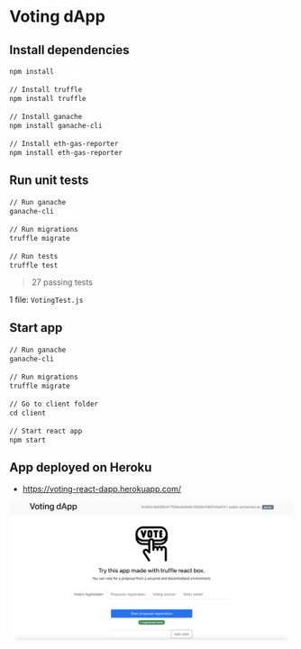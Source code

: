# Voting dApp

## Install dependencies

```
npm install

// Install truffle
npm install truffle

// Install ganache
npm install ganache-cli

// Install eth-gas-reporter
npm install eth-gas-reporter
```

## Run unit tests

```
// Run ganache
ganache-cli

// Run migrations
truffle migrate

// Run tests
truffle test
```

> 27 passing tests

1 file: `VotingTest.js`

## Start app

```
// Run ganache
ganache-cli

// Run migrations
truffle migrate

// Go to client folder
cd client

// Start react app
npm start
```

## App deployed on Heroku

- https://voting-react-dapp.herokuapp.com/

![](client/public/app_home.png)

